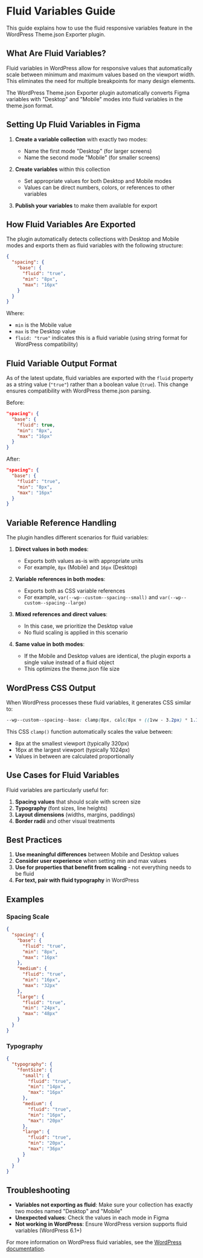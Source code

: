 # Fluid Variables Guide

This guide explains how to use the fluid responsive variables feature in the WordPress Theme.json Exporter plugin.

## What Are Fluid Variables?

Fluid variables in WordPress allow for responsive values that automatically scale between minimum and maximum values based on the viewport width. This eliminates the need for multiple breakpoints for many design elements.

The WordPress Theme.json Exporter plugin automatically converts Figma variables with "Desktop" and "Mobile" modes into fluid variables in the theme.json format.

## Setting Up Fluid Variables in Figma

1. **Create a variable collection** with exactly two modes:
   - Name the first mode "Desktop" (for larger screens)
   - Name the second mode "Mobile" (for smaller screens)

2. **Create variables** within this collection
   - Set appropriate values for both Desktop and Mobile modes
   - Values can be direct numbers, colors, or references to other variables

3. **Publish your variables** to make them available for export

## How Fluid Variables Are Exported

The plugin automatically detects collections with Desktop and Mobile modes and exports them as fluid variables with the following structure:

```json
{
  "spacing": {
    "base": {
      "fluid": "true",
      "min": "8px",
      "max": "16px"
    }
  }
}
```

Where:
- `min` is the Mobile value
- `max` is the Desktop value
- `fluid: "true"` indicates this is a fluid variable (using string format for WordPress compatibility)

## Fluid Variable Output Format

As of the latest update, fluid variables are exported with the `fluid` property as a string value (`"true"`) rather than a boolean value (`true`). This change ensures compatibility with WordPress theme.json parsing.

Before:
```json
"spacing": {
  "base": {
    "fluid": true,
    "min": "8px",
    "max": "16px"
  }
}
```

After:
```json
"spacing": {
  "base": {
    "fluid": "true",
    "min": "8px",
    "max": "16px"
  }
}
```

## Variable Reference Handling

The plugin handles different scenarios for fluid variables:

1. **Direct values in both modes**:
   - Exports both values as-is with appropriate units
   - For example, `8px` (Mobile) and `16px` (Desktop)

2. **Variable references in both modes**:
   - Exports both as CSS variable references
   - For example, `var(--wp--custom--spacing--small)` and `var(--wp--custom--spacing--large)`

3. **Mixed references and direct values**:
   - In this case, we prioritize the Desktop value
   - No fluid scaling is applied in this scenario

4. **Same value in both modes**:
   - If the Mobile and Desktop values are identical, the plugin exports a single value instead of a fluid object
   - This optimizes the theme.json file size

## WordPress CSS Output

When WordPress processes these fluid variables, it generates CSS similar to:

```css
--wp--custom--spacing--base: clamp(8px, calc(8px + ((1vw - 3.2px) * 1.1429)), 16px);
```

This CSS `clamp()` function automatically scales the value between:
- 8px at the smallest viewport (typically 320px)
- 16px at the largest viewport (typically 1024px)
- Values in between are calculated proportionally

## Use Cases for Fluid Variables

Fluid variables are particularly useful for:

1. **Spacing values** that should scale with screen size
2. **Typography** (font sizes, line heights)
3. **Layout dimensions** (widths, margins, paddings)
4. **Border radii** and other visual treatments

## Best Practices

1. **Use meaningful differences** between Mobile and Desktop values
2. **Consider user experience** when setting min and max values
3. **Use for properties that benefit from scaling** - not everything needs to be fluid
4. **For text, pair with fluid typography** in WordPress

## Examples

### Spacing Scale

```json
{
  "spacing": {
    "base": {
      "fluid": "true",
      "min": "8px",
      "max": "16px"
    },
    "medium": {
      "fluid": "true",
      "min": "16px",
      "max": "32px"
    },
    "large": {
      "fluid": "true", 
      "min": "24px",
      "max": "48px"
    }
  }
}
```

### Typography

```json
{
  "typography": {
    "fontSize": {
      "small": {
        "fluid": "true",
        "min": "14px",
        "max": "16px"
      },
      "medium": {
        "fluid": "true",
        "min": "16px",
        "max": "20px"
      },
      "large": {
        "fluid": "true",
        "min": "20px",
        "max": "36px"
      }
    }
  }
}
```

## Troubleshooting

- **Variables not exporting as fluid**: Make sure your collection has exactly two modes named "Desktop" and "Mobile"
- **Unexpected values**: Check the values in each mode in Figma
- **Not working in WordPress**: Ensure WordPress version supports fluid variables (WordPress 6.1+)

For more information on WordPress fluid variables, see the [WordPress documentation](https://developer.wordpress.org/block-editor/how-to-guides/themes/theme-json/). 